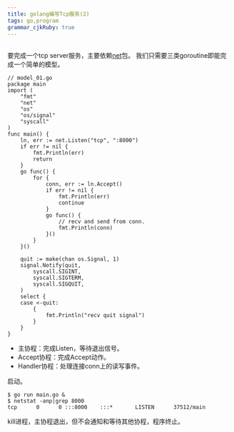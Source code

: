 ```yaml
---
title: golang编写Tcp服务(2)
tags: go,program
grammar_cjkRuby: true
---
```


## 
要完成一个tcp server服务，主要依赖[net](https://golang.org/pkg/net)包。
我们只需要三类goroutine即能完成一个简单的模型。
```golang?linenums
// model_01.go
package main   
import (    
    "fmt"      
    "net"      
    "os"    
    "os/signal"
    "syscall"
)       
func main() {
	ln, err := net.Listen("tcp", ":8000")
	if err != nil {                          
		fmt.Println(err)                     
		return                               
	}   
	go func() {                     
    	for {                       
			conn, err := ln.Accept()
			if err != nil {         
				fmt.Println(err)    
				continue            
			}                       
			go func() {
				// recv and send from conn.
				fmt.Println(conn)
			}()
		}                           
	}()  
	
	quit := make(chan os.Signal, 1)        
	signal.Notify(quit,                    
		syscall.SIGINT,                    
		syscall.SIGTERM,                   
		syscall.SIGQUIT,                   
	)                                      
	select {
	case <-quit:
		{
			fmt.Println("recv quit signal")
		}
	}   
}
```
- 主协程：完成Listen，等待退出信号。
- Accept协程：完成Accept动作。
- Handler协程：处理连接conn上的读写事件。

启动。
```golang?linenums
$ go run main.go &
$ netstat -anp|grep 8000
tcp      0      0 :::8000    :::*       LISTEN      37512/main 
```
kill进程，主协程退出，但不会通知和等待其他协程，程序终止。


